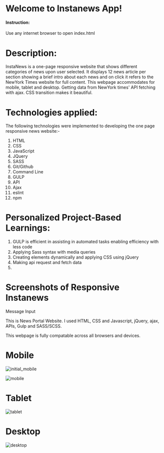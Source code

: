 # Welcome to Instanews App!

#### Instruction:

Use any internet browser to open index.html

# Description:

InstaNews is a one-page responsive website that shows different categories of news upon user selected. It displays 12 news article per section showing a brief intro about each news and on click it refers to the NewYork Times website for full content. This webpage accommodates for mobile, tablet and desktop. Getting data from NewYork times' API fetching with ajax. CSS transition makes it beautiful.

# Technologies applied:

The following technologies were implemented to developing the one page responsive news website:-

1.  HTML
1.  CSS
1.  JavaScript
1.  JQuery
1.  SASS
1.  Git/Github
1.  Command Line
1.  GULP
1.  API
1.  Ajax
1.  eslint
1.  npm

# Personalized Project-Based Learnings:

1. GULP is efficient in assisting in automated tasks enabling efficiency with less code
1. Applying Sass syntax with media queries
1. Creating elements dynamically and applying CSS using jQuery
1. Making api request and fetch data
1.

# Screenshots of Responsive Instanews

Message Input

This is News Portal Website. I used HTML, CSS and Javascript, jQuery, ajax, APIs, Gulp and SASS/SCSS.

This webpage is fully compatable across all browsers and devices.

# Mobile

![initial_mobile](https://user-images.githubusercontent.com/39428497/48454233-5e098800-e76b-11e8-80a4-5b0ed63496d1.png)

![mobile](https://user-images.githubusercontent.com/39428497/48454265-7679a280-e76b-11e8-8383-4802b2e21376.png)

# Tablet


![tablet](https://user-images.githubusercontent.com/39428497/48454285-8e512680-e76b-11e8-9d96-890334ebd2c0.png)
# Desktop
![desktop](https://user-images.githubusercontent.com/39428497/48454305-9c06ac00-e76b-11e8-9d74-3ef1cf30b1d5.png)